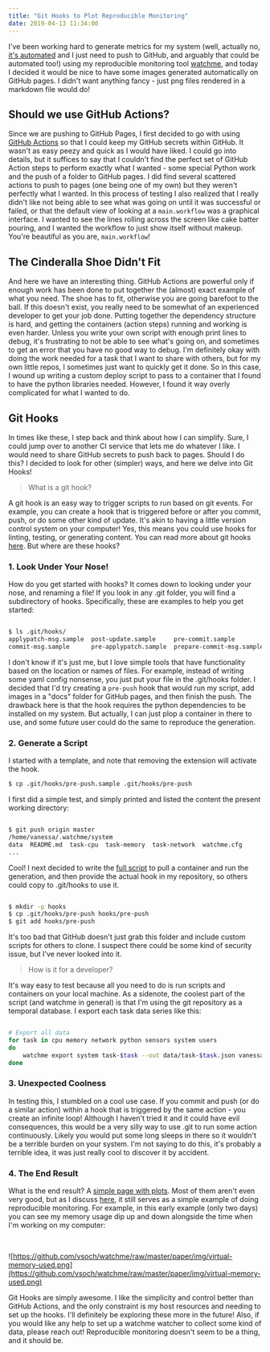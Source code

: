 ```yaml
---
title: "Git Hooks to Plot Reproducible Monitoring"
date: 2019-04-13 11:34:00
---
```



I've been working hard to generate metrics 
for my system (well, actually no, [it's automated](https://www.github.com/vsoch/watchme-system)
and I just need to push to GitHub, and arguably that could be automated too!) using my reproducible
monitoring tool <a href="https://vsoch.github.io/watchme" target="_blank">watchme</a>, and today I decided it would
be nice to have some images generated automatically on GitHub pages. I didn't want anything fancy - just
png files rendered in a markdown file would do!

## Should we use GitHub Actions?

Since we are pushing to GitHub Pages, I first decided to go with using [GitHub Actions](https://developer.github.com/actions/managing-workflows/workflow-configuration-options/)
so that I could keep my GitHub secrets within GitHub. It wasn't as easy peezy and quick as I would have liked.
I could go into details, but it suffices to say that I couldn't find the perfect set of GitHub Action steps
to perform exactly what I wanted - some special Python work and the push of a folder to GitHub pages. I did find several
scattered actions to push to pages (one being one of my own) but they weren't perfectly what I wanted.
In this process of testing I also realized that I really didn't like not being able to see what was going on until it was successful or
failed, or that the default view of looking at a `main.workflow` was a graphical interface. I wanted to see
the lines rolling across the screen like cake batter pouring, and I wanted the workflow to just show itself
without makeup. You're beautiful as you are, `main.workflow`!

## The Cinderalla Shoe Didn't Fit

And here we have an interesting thing. GitHub Actions are powerful only if enough work has been done
to put together the (almost) exact example of what you need. The shoe has to fit, otherwise you
are going barefoot to the ball. If this doesn't exist, you really
need to be somewhat of an experienced developer to get your job done. Putting together the dependency structure
is hard, and getting the containers (action steps) running and working is even harder. Unless you write your
own script with enough print lines to debug, it's frustrating to not be able to see what's going on, and
sometimes to get an error that you have no good way to debug. I'm definitely okay with doing the work
needed for a task that I want to share with others, but for my own little repos, I sometimes just
want to quickly get it done. So in this case, I wound up writing a custom deploy script to pass to a container that I found to have
the python libraries needed. However, I found it way overly complicated for what I wanted to do.

## Git Hooks


In times like these, I step back and think about how I can simplify. Sure, I could jump over to another CI service
that lets me do whatever I like. I would need to share GitHub secrets to push back to pages. Should I do this?
I decided to look for other (simpler) ways, and here we delve into Git Hooks!

> What is a git hook?

A git hook is an easy way to trigger scripts to run based on git events. For example, you can 
create a hook that is triggered before or after you commit, push, or do some other kind of update.
It's akin to having a little version control system on your computer! Yes, this means you could
use hooks for linting, testing, or generating content. You can read more about git hooks [here](https://git-scm.com/book/en/v2/Customizing-Git-Git-Hooks).
But where are these hooks?


### 1. Look Under Your Nose!

How do you get started with hooks? It comes down to looking under your nose, and renaming a file! 
If you look in any .git folder, you will find a subdirectory of hooks. Specifically, these are examples
to help you get started:

```bash

$ ls .git/hooks/
applypatch-msg.sample  post-update.sample     pre-commit.sample          pre-push.sample    update.sample
commit-msg.sample      pre-applypatch.sample  prepare-commit-msg.sample  pre-rebase.sample

```

I don't know if it's just me, but I love simple tools that have functionality based on the location or
names of files. For example, instead of writing some yaml config nonsense, you just put your file in the .git/hooks folder.
I decided that I'd try creating a `pre-push` hook that would run my script, add images in a "docs" folder
for GitHub pages, and then finish the push. The drawback here is that the hook requires the python
dependencies to be installed on my system. But actually, I can just plop a container in there to use,
and some future user could do the same to reproduce the generation.


### 2. Generate a Script

I started with a template, and note that removing the extension will activate the hook.

```bash
$ cp .git/hooks/pre-push.sample .git/hooks/pre-push
```

I first did a simple test, and simply printed and listed the content the present working directory:

```bash

$ git push origin master 
/home/vanessa/.watchme/system
data  README.md  task-cpu  task-memory	task-network  watchme.cfg
...

```

Cool! I next decided to write the [full script](https://github.com/vsoch/watchme-system/blob/master/hooks/pre-push) 
to pull a container and run the generation, and then provide the actual hook in my repository, so others could copy to .git/hooks
to use it.

```bash

$ mkdir -p hooks
$ cp .git/hooks/pre-push hooks/pre-push
$ git add hooks/pre-push

```

It's too bad that GitHub doesn't just grab this folder and include custom scripts for others to clone. I suspect
there could be some kind of security issue, but I've never looked into it.

> How is it for a developer?

It's way easy to test because all you need to do is run scripts and containers on your local machine.
As a sidenote, the coolest part of the script (and watchme in general) is that I'm using the git repository as a temporal
database. I export each task data series like this:

```bash

# Export all data
for task in cpu memory network python sensors system users
do
    watchme export system task-$task --out data/task-$task.json vanessa-thinkpad-t460s_vanessa.json --json
done

```

### 3. Unexpected Coolness

In testing this, I stumbled on a cool use case. If you commit and push (or do a similar action) within a hook
that is triggered by the same action - you create an infinite loop! Although I haven't tried it and it could
have evil consequences, this would be a very silly way to use .git to run some action continuously. Likely
you would put some long sleeps in there so it wouldn't be a terrible burden on your system. I'm not saying to
do this, it's probably a terrible idea, it was just really cool to discover it by accident.


### 4. The End Result

What is the end result? A [simple page with plots](https://vsoch.github.io/watchme-system/). Most of them
aren't even very good, but as I discuss [here](https://github.com/vsoch/watchme/blob/master/paper/paper.md#watcher-example), 
it still serves as a simple example of doing reproducible monitoring. For example, in this early example (only two days)
you can see my memory usage dip up and down alongside the time when I'm working on my computer:


<br>

![https://github.com/vsoch/watchme/raw/master/paper/img/virtual-memory-used.png](https://github.com/vsoch/watchme/raw/master/paper/img/virtual-memory-used.png)


Git Hooks are simply awesome. I like the simplicity and control better than GitHub Actions, and the
only constraint is my host resources and needing to set up the hooks. I'll definitely be exploring
these more in the future! Also, if you would like any help to set up a watchme watcher to collect
some kind of data, please reach out! Reproducible monitoring doesn't seem to be a thing, and
it should be.
